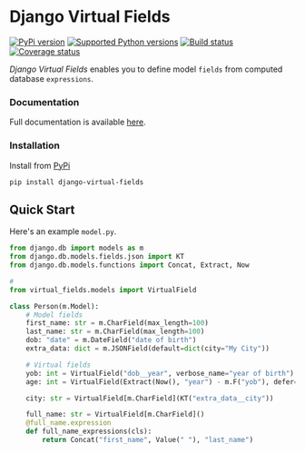 # Django Virtual Fields


[![PyPi version][pypi-image]][pypi-link]
[![Supported Python versions][pyversions-image]][pyversions-link]
[![Build status][ci-image]][ci-link]
[![Coverage status][codecov-image]][codecov-link]

_Django Virtual Fields_ enables you to define model `fields` from computed database `expressions`.

### Documentation

Full documentation is available [here][docs-link].

### Installation 

Install from [PyPi](https://pypi.org/project/django-virtual-fields/)
    
```
pip install django-virtual-fields
```

## Quick Start

Here's an example `model.py`.

```python
from django.db import models as m
from django.db.models.fields.json import KT
from django.db.models.functions import Concat, Extract, Now

# 
from virtual_fields.models import VirtualField

class Person(m.Model):
    # Model fields
    first_name: str = m.CharField(max_length=100)
    last_name: str = m.CharField(max_length=100)
    dob: "date" = m.DateField("date of birth")
    extra_data: dict = m.JSONField(default=dict(city="My City"))

    # Virtual fields
    yob: int = VirtualField("dob__year", verbose_name="year of birth")
    age: int = VirtualField(Extract(Now(), "year") - m.F("yob"), defer=False)

    city: str = VirtualField[m.CharField](KT("extra_data__city"))

    full_name: str = VirtualField[m.CharField]()
    @full_name.expression
    def full_name_expressions(cls):
        return Concat("first_name", Value(" "), "last_name")

```



[docs-link]: https://davidkyalo.github.io/django-virtual-fields/
[pypi-image]: https://img.shields.io/pypi/v/django-virtual-fields.svg?color=%233d85c6
[pypi-link]: https://pypi.python.org/pypi/django-virtual-fields
[pyversions-image]: https://img.shields.io/pypi/pyversions/django-virtual-fields.svg
[pyversions-link]: https://pypi.python.org/pypi/django-virtual-fields
[ci-image]: https://github.com/davidkyalo/django-virtual-fields/actions/workflows/workflow.yaml/badge.svg?event=push&branch=master
[ci-link]: https://github.com/davidkyalo/django-virtual-fields/actions?query=workflow%3ACI%2FCD+event%3Apush+branch%3Amaster
[codecov-image]: https://codecov.io/gh/davidkyalo/django-virtual-fields/branch/master/graph/badge.svg
[codecov-link]: https://codecov.io/gh/davidkyalo/django-virtual-fields


